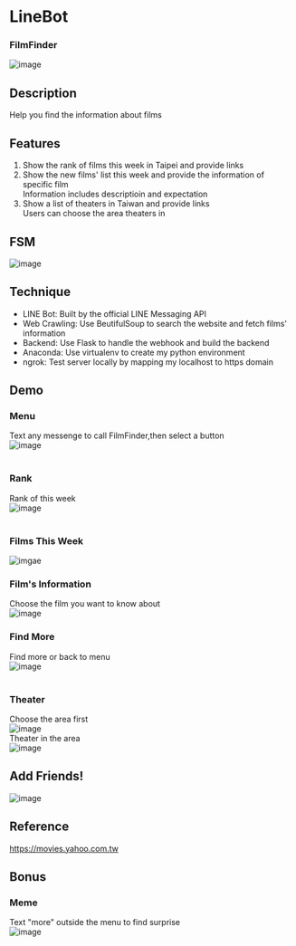 # LineBot

### FilmFinder
![image](https://www.erinartscentre.com/content/uploads/2022/02/2ATHYW0-1038x778-1.jpg)

## Description

Help you find the information about films

## Features

1. Show the rank of films this week in Taipei and provide links
2. Show the new films' list this week and provide the information of specific film <br />
   Information includes descriptioin and expectation
3. Show a list of theaters in Taiwan and provide links <br />
   Users can choose the area theaters in 

## FSM
![image](https://raw.githubusercontent.com/Swagggggger/LineBot/img/FSM.png)

## Technique
* LINE Bot: Built by the official LINE Messaging API
* Web Crawling: Use BeutifulSoup to search the website and fetch films' information
* Backend: Use Flask to handle the webhook and build the backend
* Anaconda: Use virtualenv to create my python environment
* ngrok: Test server locally by mapping my localhost to https domain

## Demo
### Menu
Text any messenge to call FilmFinder,then select a button <br />
![image](https://raw.githubusercontent.com/Swagggggger/LineBot/img/menu.png) <br /><br />
### Rank
Rank of this week <br />
![image](https://raw.githubusercontent.com/Swagggggger/LineBot/img/rank.png) <br /><br />
### Films This Week
![imgae](https://raw.githubusercontent.com/Swagggggger/LineBot/img/movieinfo.png)
### Film's Information
Choose the film you want to know about <br />
![image](https://raw.githubusercontent.com/Swagggggger/LineBot/img/moviedetail.png)
### Find More
Find more or back to menu <br />
![image](https://raw.githubusercontent.com/Swagggggger/LineBot/img/findmore.png) <br /><br />
### Theater
Choose the area first <br />
![image](https://raw.githubusercontent.com/Swagggggger/LineBot/img/theater.png) <br />
Theater in the area <br />
![image](https://raw.githubusercontent.com/Swagggggger/LineBot/img/theaterdeatail.png)

## Add Friends!
![image](https://raw.githubusercontent.com/Swagggggger/LineBot/img/QRcode.png)

## Reference
https://movies.yahoo.com.tw

## Bonus
### Meme
Text "more" outside the menu to find surprise <br />
![image](https://raw.githubusercontent.com/Swagggggger/LineBot/img/more.png)
